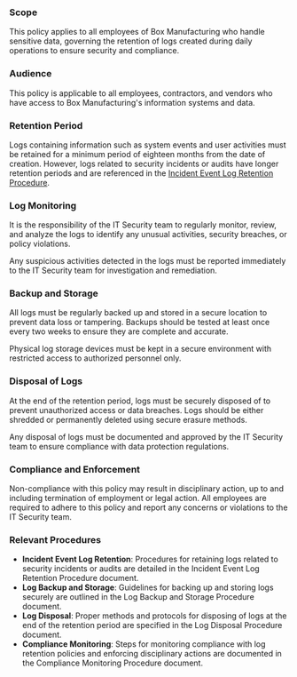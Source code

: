 ### Scope
This policy applies to all employees of Box Manufacturing who handle sensitive data, governing the retention of logs created during daily operations to ensure security and compliance.

### Audience
This policy is applicable to all employees, contractors, and vendors who have access to Box Manufacturing's information systems and data.

### Retention Period
Logs containing information such as system events and user activities must be retained for a minimum period of eighteen months from the date of creation.
However, logs related to security incidents or audits have longer retention periods and are referenced in the [Incident Event Log Retention Procedure](https://github.com/Blyzz616/BoxSOP/blob/main/policies/Incident_Event_Log_Retention.md).

### Log Monitoring
It is the responsibility of the IT Security team to regularly monitor, review, and analyze the logs to identify any unusual activities, security breaches, or policy violations.

Any suspicious activities detected in the logs must be reported immediately to the IT Security team for investigation and remediation.

### Backup and Storage
All logs must be regularly backed up and stored in a secure location to prevent data loss or tampering. Backups should be tested at least once every two weeks to ensure they are complete and accurate.

Physical log storage devices must be kept in a secure environment with restricted access to authorized personnel only.

### Disposal of Logs
At the end of the retention period, logs must be securely disposed of to prevent unauthorized access or data breaches.
Logs should be either shredded or permanently deleted using secure erasure methods.

Any disposal of logs must be documented and approved by the IT Security team to ensure compliance with data protection regulations.

### Compliance and Enforcement
Non-compliance with this policy may result in disciplinary action, up to and including termination of employment or legal action.
All employees are required to adhere to this policy and report any concerns or violations to the IT Security team.

### Relevant Procedures
- **Incident Event Log Retention**: Procedures for retaining logs related to security incidents or audits are detailed in the Incident Event Log Retention Procedure document.
- **Log Backup and Storage**: Guidelines for backing up and storing logs securely are outlined in the Log Backup and Storage Procedure document.
- **Log Disposal**: Proper methods and protocols for disposing of logs at the end of the retention period are specified in the Log Disposal Procedure document.
- **Compliance Monitoring**: Steps for monitoring compliance with log retention policies and enforcing disciplinary actions are documented in the Compliance Monitoring Procedure document.

